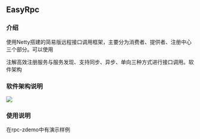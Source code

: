 ## EasyRpc

### 介绍

使用Netty搭建的简易版远程接口调用框架，主要分为消费者、提供者、注册中心三个部分。可以使用

注解高效注册服务与服务发现、支持同步、异步、单向三种方式进行接口调用。软件架构

### 软件架构说明

![](https://toscode.gitee.com/wtatata/easy-rpc/raw/tao/rpc-zdemo/easyRpc.png)

### 使用说明

在rpc-zdemo中有演示样例

​    



